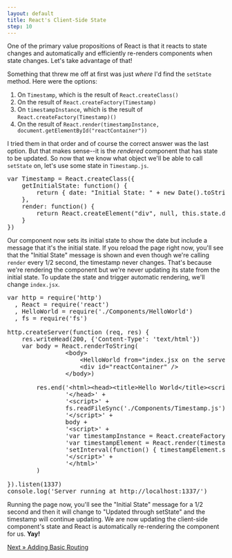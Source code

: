 ```yaml
---
layout: default
title: React's Client-Side State
step: 10
---
```

One of the primary value propositions of React is that it reacts to state changes and automatically and efficiently re-renders components when state changes.  Let's take advantage of that!

Something that threw me off at first was just *where* I'd find the `setState` method.  Here were the options:

1. On `Timestamp`, which is the result of `React.createClass()`
1. On the result of `React.createFactory(Timestamp)`
1. On `timestampInstance`, which is the result of `React.createFactory(Timestamp)()`
1. On the result of `React.render(timestampInstance, document.getElementById("reactContainer"))`

I tried them in that order and of course the correct answer was the last option.  But that makes sense--it is the *rendered* component that has state to be updated.  So now that we know what object we'll be able to call `setState` on, let's use some state in `Timestamp.js`.

<pre class="brush: js">
var Timestamp = React.createClass({
    getInitialState: function() {
        return { date: "Initial State: " + new Date().toString() }
    },
    render: function() {
        return React.createElement("div", null, this.state.date)
    }
})
</pre>

Our component now sets its initial state to show the date but include a message that it's the initial state.  If you reload the page right now, you'll see that the "Initial State" message is shown and even though we're calling `render` every 1/2 second, the timestamp never changes.  That's because we're rendering the component but we're never updating its state from the initial state.  To update the state and trigger automatic rendering, we'll change `index.jsx`.

<pre class="brush: js">
var http = require('http')
  , React = require('react')
  , HelloWorld = require('./Components/HelloWorld')
  , fs = require('fs')

http.createServer(function (req, res) {
    res.writeHead(200, {'Content-Type': 'text/html'})
    var body = React.renderToString(
                &lt;body&gt;
                    &lt;HelloWorld from="index.jsx on the server"&gt;&lt;/HelloWorld&gt;
                    &lt;div id="reactContainer" /&gt;
                &lt;/body&gt;)

        res.end('&lt;html&gt;&lt;head&gt;&lt;title&gt;Hello World&lt;/title&gt;&lt;script src="//fb.me/react-0.13.1.js"&gt;&lt;/script&gt;' +
                '&lt;/head&gt;' +
                '&lt;script&gt;' +
                fs.readFileSync('./Components/Timestamp.js') +
                '&lt;/script&gt;' +
                body +
                '&lt;script&gt;' +
                'var timestampInstance = React.createFactory(Timestamp)();' +
                'var timestampElement = React.render(timestampInstance, document.getElementById("reactContainer"));' +
                'setInterval(function() { timestampElement.setState({ date: "Updated through setState: " + new Date().toString() }) }, 500)' +
                '&lt;/script&gt;' +
                '&lt;/html&gt;'
        )

}).listen(1337)
console.log('Server running at http://localhost:1337/')
</pre>

Running the page now, you'll see the "Initial State" message for a 1/2 second and then it will change to "Updated through setState" and the timestamp will continue updating.  We are now updating the client-side component's state and React is automatically re-rendering the component for us.  **Yay!**

[Next » Adding Basic Routing](11-routing)
